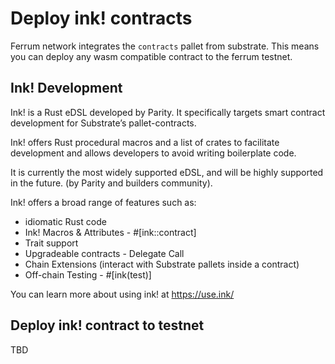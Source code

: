 # Deploy ink! contracts

Ferrum network integrates the `contracts` pallet from substrate. This means you can deploy any wasm compatible contract to the ferrum testnet.

## Ink! Development
Ink! is a Rust eDSL developed by Parity. It specifically targets smart contract development for Substrate’s pallet-contracts.

Ink! offers Rust procedural macros and a list of crates to facilitate development and allows developers to avoid writing boilerplate code.

It is currently the most widely supported eDSL, and will be highly supported in the future. (by Parity and builders community).

Ink! offers a broad range of features such as:

- idiomatic Rust code
- Ink! Macros & Attributes - #[ink::contract]
- Trait support
- Upgradeable contracts - Delegate Call
- Chain Extensions (interact with Substrate pallets inside a contract)
- Off-chain Testing - #[ink(test)]

You can learn more about using ink! at https://use.ink/

## Deploy ink! contract to testnet

TBD